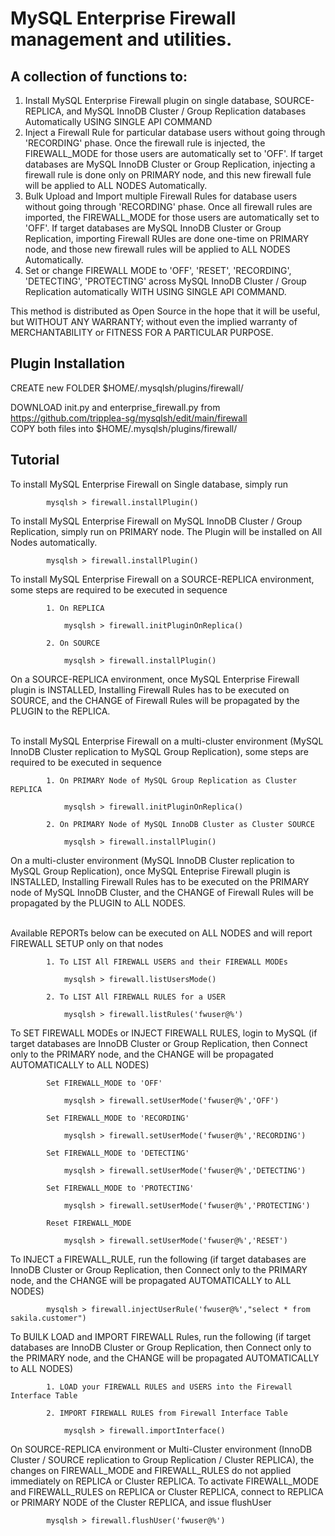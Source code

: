 # MySQL Enterprise Firewall management and utilities.
    
## A collection of functions to:

1. Install MySQL Enterprise Firewall plugin on single database, SOURCE-REPLICA, and MySQL InnoDB Cluster / Group Replication databases Automatically USING SINGLE API COMMAND
2. Inject a Firewall Rule for particular database users without going through 'RECORDING' phase. Once the firewall rule is injected, the FIREWALL_MODE for those users are automatically set to 'OFF'. If target databases are MySQL InnoDB Cluster or Group Replication, injecting a firewall rule is done only on PRIMARY node, and this new firewall fule will be applied to ALL NODES Automatically.
3. Bulk Upload and Import multiple Firewall Rules for database users without going through 'RECORDING' phase. Once all firewall rules are imported, the FIREWALL_MODE for those users are automatically set to 'OFF'. If target databases are MySQL InnoDB Cluster or Group Replication, importing Firewall RUles are done one-time on PRIMARY node, and those new firewall rules will be applied to ALL NODES Automatically.
4. Set or change FIREWALL MODE to 'OFF', 'RESET', 'RECORDING', 'DETECTING', 'PROTECTING' across MySQL InnoDB Cluster / Group Replication automatically WITH USING SINGLE API COMMAND. 

This method is distributed as Open Source in the hope that it will be useful, but WITHOUT ANY WARRANTY; without even the implied warranty of MERCHANTABILITY or FITNESS FOR A PARTICULAR PURPOSE.

## Plugin Installation

CREATE new FOLDER $HOME/.mysqlsh/plugins/firewall/

DOWNLOAD init.py and enterprise_firewall.py from https://github.com/tripplea-sg/mysqlsh/edit/main/firewall </br>
COPY both files into $HOME/.mysqlsh/plugins/firewall/

## Tutorial
To install MySQL Enterprise Firewall on Single database, simply run
        
            mysqlsh > firewall.installPlugin()

To install MySQL Enterprise Firewall on MySQL InnoDB Cluster / Group Replication, simply run on PRIMARY node. The Plugin will be installed on All Nodes automatically.

            mysqlsh > firewall.installPlugin()
        
To install MySQL Enterprise Firewall on a SOURCE-REPLICA environment, some steps are required to be executed in sequence

            1. On REPLICA

                mysqlsh > firewall.initPluginOnReplica()

            2. On SOURCE

                mysqlsh > firewall.installPlugin()

On a SOURCE-REPLICA environment, once MySQL Enterprise Firewall plugin is INSTALLED, Installing Firewall Rules has to be executed on SOURCE, and the CHANGE of Firewall Rules will be propagated by the PLUGIN to the REPLICA. </br></br>

To install MySQL Enterprise Firewall on a multi-cluster environment (MySQL InnoDB Cluster replication to MySQL Group Replication), some steps are required to be executed in sequence

            1. On PRIMARY Node of MySQL Group Replication as Cluster REPLICA
                
                mysqlsh > firewall.initPluginOnReplica()

            2. On PRIMARY Node of MySQL InnoDB Cluster as Cluster SOURCE
                
                mysqlsh > firewall.installPlugin()

On a multi-cluster environment (MySQL InnoDB Cluster replication to MySQL Group Replication), once MySQL Enteprise Firewall plugin is INSTALLED, Installing Firewall Rules has to be executed on the PRIMARY node of MySQL InnoDB Cluster, and the CHANGE of Firewall Rules will be propagated by the PLUGIN to ALL NODES. </br></br>
        
Available REPORTs below can be executed on ALL NODES and will report FIREWALL SETUP only on that nodes

            1. To LIST All FIREWALL USERS and their FIREWALL MODEs

                mysqlsh > firewall.listUsersMode()

            2. To LIST All FIREWALL RULES for a USER

                mysqlsh > firewall.listRules('fwuser@%')

To SET FIREWALL MODEs or INJECT FIREWALL RULES, login to MySQL (if target databases are InnoDB Cluster or Group Replication, then Connect only to the PRIMARY node, and the CHANGE will be propagated AUTOMATICALLY to ALL NODES) 

            Set FIREWALL_MODE to 'OFF'

                mysqlsh > firewall.setUserMode('fwuser@%','OFF')

            Set FIREWALL_MODE to 'RECORDING'
                
                mysqlsh > firewall.setUserMode('fwuser@%','RECORDING')

            Set FIREWALL_MODE to 'DETECTING'

                mysqlsh > firewall.setUserMode('fwuser@%','DETECTING')

            Set FIREWALL_MODE to 'PROTECTING'

                mysqlsh > firewall.setUserMode('fwuser@%','PROTECTING')

            Reset FIREWALL_MODE

                mysqlsh > firewall.setUserMode('fwuser@%','RESET')

To INJECT a FIREWALL_RULE, run the following (if target databases are InnoDB Cluster or Group Replication, then Connect only to the PRIMARY node, and the CHANGE will be propagated AUTOMATICALLY to ALL NODES) 

            mysqlsh > firewall.injectUserRule('fwuser@%',"select * from sakila.customer")

To BUILK LOAD and IMPORT FIREWALL Rules, run the following (if target databases are InnoDB Cluster or Group Replication, then Connect only to the PRIMARY node, and the CHANGE will be propagated AUTOMATICALLY to ALL NODES) 

            1. LOAD your FIREWALL RULES and USERS into the Firewall Interface Table

            2. IMPORT FIREWALL RULES from Firewall Interface Table

                mysqlsh > firewall.importInterface()

On SOURCE-REPLICA environment or Multi-Cluster environment (InnoDB Cluster / SOURCE replication to Group Replication / Cluster REPLICA), the changes on FIREWALL_MODE and FIREWALL_RULES do not applied immediately on REPLICA or Cluster REPLICA. To activate FIREWALL_MODE and FIREWALL_RULES on REPLICA or Cluster REPLICA, connect to REPLICA or PRIMARY NODE of the Cluster REPLICA, and issue flushUser

            mysqlsh > firewall.flushUser('fwuser@%')
